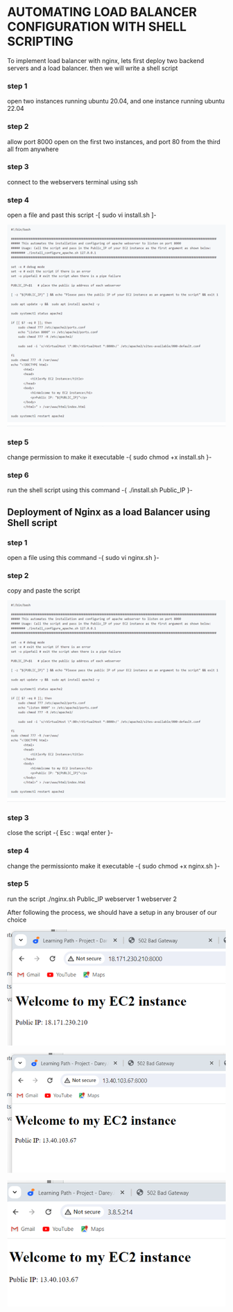 # AUTOMATING LOAD BALANCER CONFIGURATION WITH SHELL SCRIPTING

To implement load balancer with nginx, lets first deploy two backend servers and a load balancer. then we will write a shell script

### step 1

open two instances running ubuntu 20.04, and one instance running ubuntu 22.04

### step 2

allow port 8000 open on the first two instances, and port 80 from the third all from anywhere

### step 3

connect to the webservers terminal using ssh

### step 4

open a file and past this script  -[ sudo vi install.sh ]-

![alt text](images/image.png)

### step 5

change permission to make it executable -{ sudo chmod +x install.sh }-

### step 6

run the shell script using this command -{ ./install.sh Public_IP }-

## Deployment of Nginx as a load Balancer using Shell script

### step 1 

open a file using this command -{ sudo vi nginx.sh }-

### step 2

copy and paste the script 

![alt text](images/image.png)

### step 3

close the script -{ Esc : wqa! enter }-

### step 4

change the permissionto make it executable -{ sudo chmod +x nginx.sh }-

### step 5

run the script ./nginx.sh Public_IP webserver 1 webserver 2

After following the process, we should have a setup in any brouser of our choice 

![jhjg](images/msedge_1QIdO8WMhd.png)

![juyh](images/msedge_6e5Z54l3zk.png)

![hjjy](images/msedge_CD1GdGEpsj.png)
